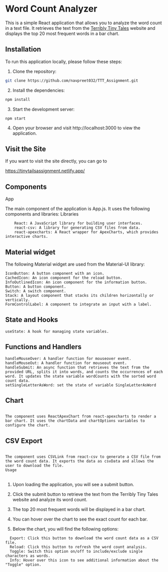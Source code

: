 # Word Count Analyzer

This is a simple React application that allows you to analyze the word count in a text file. It retrieves the text from the [Terribly Tiny Tales](https://www.terriblytinytales.com/test.txt) website and displays the top 20 most frequent words in a bar chart.

## Installation

To run this application locally, please follow these steps:

1. Clone the repository: 

```bash
git clone https://github.com/navpreet032/TTT_Assignment.git
```
2. Install the dependencies:
```bash
npm install
```
3. Start the development server:
```shell
npm start
```
4. Open your browser and visit http://localhost:3000 to view the application.

## Visit the Site
If you want to visit the site directly, you can go to

https://tinytailsassignment.netlify.app/


## Components
App

The main component of the application is App.js. It uses the following components and libraries:
Libraries
```shell
    React: A JavaScript library for building user interfaces.
    react-csv: A library for generating CSV files from data.
    react-apexcharts: A React wrapper for ApexCharts, which provides interactive charts.
```
## Material widget

The following Material widget are used from the Material-UI library:

    IconButton: A button component with an icon.
    CachedIcon: An icon component for the reload button.
    InfoOutlinedIcon: An icon component for the information button.
    Button: A button component.
    Switch: A switch component.
    Stack: A layout component that stacks its children horizontally or vertically.
    FormControlLabel: A component to integrate an input with a label.

## State and Hooks

    useState: A hook for managing state variables.
    

## Functions and Handlers

    handleMouseOver: A handler function for mouseover event.
    handleMouseOut: A handler function for mouseout event.
    handleSubmit: An async function that retrieves the text from the provided URL, splits it into words, and counts the occurrences of each word. It updates the state variable wordCounts with the sorted word count data.
    setSingleLetterAsWord: set the state of variable SingleLetterAsWord
## 
## Chart
```shell

The component uses ReactApexChart from react-apexcharts to render a bar chart. It uses the chartData and chartOptions variables to configure the chart.
```
## CSV Export
```shell

The component uses CSVLink from react-csv to generate a CSV file from the word count data. It exports the data as csvData and allows the user to download the file.
Usage
```
## 
1. Upon loading the application, you will see a submit button.

2. Click the submit button to retrieve the text from the Terribly Tiny Tales website and analyze its word count.

3. The top 20 most frequent words will be displayed in a bar chart.
4. You can hover over the chart to see the exact count for each bar.

5. Below the chart, you will find the following options:
```shell
  Export: Click this button to download the word count data as a CSV file.
  Reload: Click this button to refresh the word count analysis.
  Toggle: Switch this option on/off to include/exclude single characters as words.
  Info: Hover over this icon to see additional information about the "Toggle" option.
```
